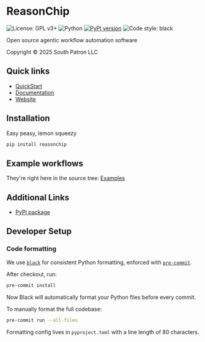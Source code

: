 # ReasonChip

![License: GPL v3+](https://img.shields.io/badge/license-GPLv3%2B-blue.svg)
![Python](https://img.shields.io/badge/python-3.12+-blue)
[![PyPI version](https://img.shields.io/pypi/v/reasonchip.svg)](https://pypi.org/project/reasonchip/)
![Code style: black](https://img.shields.io/badge/code%20style-black-000000.svg)

Open source agentic workflow automation software

Copyright &copy; 2025 South Patron LLC

## Quick links

- [QuickStart](https://www.reasonchip.io/docs/quickstart/)
- [Documentation](https://www.reasonchip.io/docs/)
- [Website](https://www.reasonchip.io/)

## Installation

Easy peasy, lemon squeezy

```bash
pip install reasonchip
```

## Example workflows

They're right here in the source tree: [Examples](./examples/README.md)


## Additional Links

- [PyPI package](https://pypi.org/project/reasonchip/)


## Developer Setup

### Code formatting

We use [`black`](https://github.com/psf/black) for consistent Python formatting,
enforced with [`pre-commit`](https://pre-commit.com/).

After checkout, run:

```bash
pre-commit install
```

Now Black will automatically format your Python files before every commit.

To manually format the full codebase:

```bash
pre-commit run --all-files
```

Formatting config lives in `pyproject.toml` with a line length of 80 characters.


